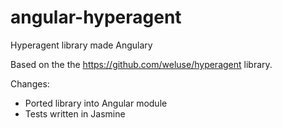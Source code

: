 angular-hyperagent
==================

Hyperagent library made Angulary

Based on the the https://github.com/weluse/hyperagent library.

Changes:
 - Ported library into Angular module
 - Tests written in Jasmine
 
